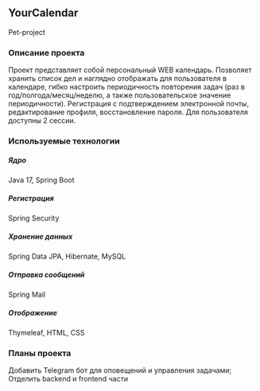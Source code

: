 ## YourCalendar
Pet-project 
### Описание проекта
Проект представляет собой персональный WEB календарь. 
Позволяет хранить список дел и наглядно отображать для пользователя в календаре, гибко настроить периодичность повторения задач (раз в год/полгода/месяц/неделю, а также пользовательское значение периодичности). 
Регистрация с подтверждением электронной почты, редактирование профиля, восстановление пароля. 
Для пользователя доступны 2 сессии. 


### Используемые технологии 
##### Ядро
Java 17, Spring Boot
##### Регистрация 
Spring Security
##### Хранение данных
Spring Data JPA, Hibernate, MySQL
##### Отправка сообщений
Spring Mail
##### Отображение
Thymeleaf, HTML, CSS
### Планы проекта
Добавить Telegram бот для оповещений и управления задачами;
Отделить backend и frontend части

